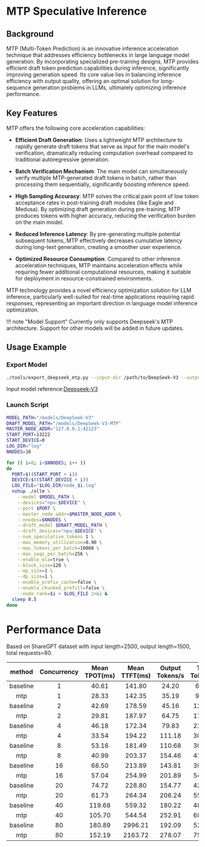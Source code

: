 # MTP Speculative Inference

## Background
MTP (Multi-Token Prediction) is an innovative inference acceleration technique that addresses efficiency bottlenecks in large language model generation. By incorporating specialized pre-training designs, MTP provides efficient draft token prediction capabilities during inference, significantly improving generation speed. Its core value lies in balancing inference efficiency with output quality, offering an optimal solution for long-sequence generation problems in LLMs, ultimately optimizing inference performance.

## Key Features
MTP offers the following core acceleration capabilities:

- **Efficient Draft Generation**: Uses a lightweight MTP architecture to rapidly generate draft tokens that serve as input for the main model's verification, dramatically reducing computation overhead compared to traditional autoregressive generation.

- **Batch Verification Mechanism**: The main model can simultaneously verify multiple MTP-generated draft tokens in batch, rather than processing them sequentially, significantly boosting inference speed.

- **High Sampling Accuracy**: MTP solves the critical pain point of low token acceptance rates in post-training draft modules (like Eagle and Medusa). By optimizing draft generation during pre-training, MTP produces tokens with higher accuracy, reducing the verification burden on the main model.

- **Reduced Inference Latency**: By pre-generating multiple potential subsequent tokens, MTP effectively decreases cumulative latency during long-text generation, creating a smoother user experience.

- **Optimized Resource Consumption**: Compared to other inference acceleration techniques, MTP maintains acceleration effects while requiring fewer additional computational resources, making it suitable for deployment in resource-constrained environments.

MTP technology provides a novel efficiency optimization solution for LLM inference, particularly well-suited for real-time applications requiring rapid responses, representing an important direction in language model inference optimization.

!!! note "Model Support"
    Currently only supports Deepseek's MTP architecture. Support for other models will be added in future updates.

## Usage Example

### Export Model
```bash
./tools/export_deepseek_mtp.py --input-dir /path/to/DeepSeek-V3 --output-dir /path/to/DeepSeek-V3-mtp
```
Input model reference:[Deepseek-V3](https://huggingface.co/deepseek-ai/DeepSeek-V3)


### Launch Script
```bash
MODEL_PATH="/models/DeepSeek-V3"
DRAFT_MODEL_PATH="/models/DeepSeek-V3-MTP"
MASTER_NODE_ADDR="127.0.0.1:42123"
START_PORT=13222
START_DEVICE=0
LOG_DIR="log"
NNODES=16

for (( i=0; i<$NNODES; i++ ))
do
  PORT=$((START_PORT + i))
  DEVICE=$((START_DEVICE + i))
  LOG_FILE="$LOG_DIR/node_$i.log"
  nohup ./xllm \
    --model $MODEL_PATH \
    --devices="npu:$DEVICE" \
    --port $PORT \
    --master_node_addr=$MASTER_NODE_ADDR \
    --nnodes=$NNODES \
    --draft_model $DRAFT_MODEL_PATH \
    --draft_devices="npu:$DEVICE" \
    --num_speculative_tokens 1 \
    --max_memory_utilization=0.90 \
    --max_tokens_per_batch=10000 \
    --max_seqs_per_batch=256 \
    --enable_mla=true \
    --block_size=128 \
    --ep_size=1 \
    --dp_size=1 \
    --enable_prefix_cache=false \
    --enable_chunked_prefill=false \
    --node_rank=$i > $LOG_FILE 2>&1 &
  sleep 0.5
done
```
# Performance Data
Based on ShareGPT dataset with input length=2500, output length=1500, total requests=80.

| method    | Concurrency | Mean TPOT(ms) | Mean TTFT(ms) | Output Tokens/s | Total Tokens/s |
|:---------:|:-----------:|:-------------:|:-------------:|:---------------:|:--------------:|
| baseline  |      1      |     40.61     |    141.80     |      24.20      |     65.77      |
| mtp       |      1      |     28.33     |    142.35     |      35.19      |     95.52      |
| baseline  |      2      |     42.69     |    178.59     |      45.16      |    122.74      |
| mtp       |      2      |     29.81     |    187.97     |      64.75      |    175.78      |
| baseline  |      4      |     46.18     |    172.34     |      79.83      |    216.96      |
| mtp       |      4      |     33.54     |    194.22     |     111.18      |    301.81      |
| baseline  |      8      |     53.16     |    181.49     |     110.68      |    300.81      |
| mtp       |      8      |     40.99     |    203.37     |     154.46      |    419.34      |
| baseline  |     16      |     68.50     |    213.89     |     143.81      |    390.84      |
| mtp       |     16      |     57.04     |    254.99     |     201.89      |    548.04      |
| baseline  |     20      |     74.72     |    228.80     |     154.77      |    420.65      |
| mtp       |     20      |     61.73     |    264.34     |     206.24      |    559.84      |
| baseline  |     40      |    119.68     |    559.32     |     180.22      |    489.80      |
| mtp       |     40      |    105.70     |    544.54     |     252.91      |    686.74      |
| baseline  |     80      |    180.89     |   2996.21     |     192.09      |    522.06      |
| mtp       |     80      |    152.19     |   2163.72     |     278.07      |    755.12      |